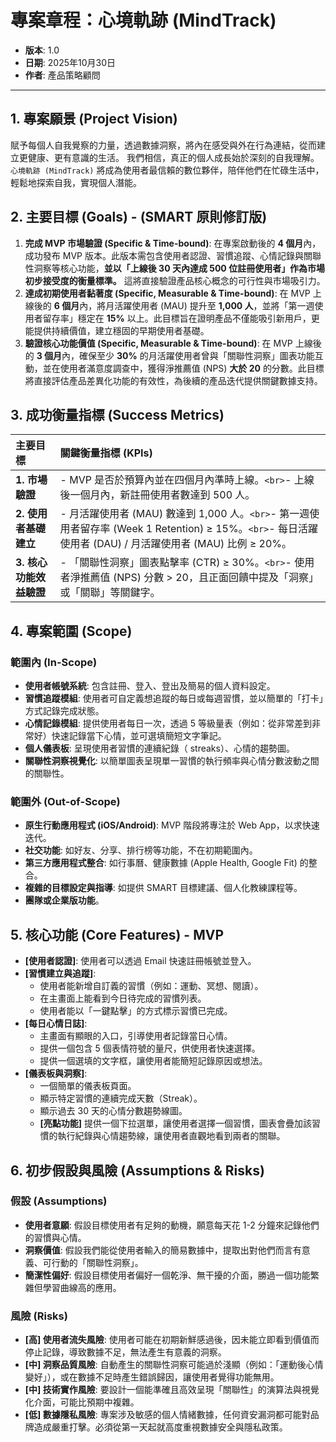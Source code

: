 # 專案章程：心境軌跡 (MindTrack)

* **版本**: 1.0
* **日期**: 2025年10月30日
* **作者**: 產品策略顧問

---

## 1. 專案願景 (Project Vision)

賦予每個人自我覺察的力量，透過數據洞察，將內在感受與外在行為連結，從而建立更健康、更有意識的生活。
我們相信，真正的個人成長始於深刻的自我理解。
`心境軌跡 (MindTrack)` 將成為使用者最信賴的數位夥伴，陪伴他們在忙碌生活中，輕鬆地探索自我，實現個人潛能。

## 2. 主要目標 (Goals) - (SMART 原則修訂版)

1. **完成 MVP 市場驗證 (Specific & Time-bound)**: 在專案啟動後的 **4 個月**內，成功發布 MVP 版本。此版本需包含使用者認證、習慣追蹤、心情記錄與關聯性洞察等核心功能，**並以「上線後 30 天內達成 500 位註冊使用者」作為市場初步接受度的衡量標準。** 這將直接驗證產品核心概念的可行性與市場吸引力。
2. **達成初期使用者黏著度 (Specific, Measurable & Time-bound)**: 在 MVP 上線後的 **6 個月**內，將月活躍使用者 (MAU) 提升至 **1,000 人**，並將「第一週使用者留存率」穩定在 **15%** 以上。此目標旨在證明產品不僅能吸引新用戶，更能提供持續價值，建立穩固的早期使用者基礎。
3. **驗證核心功能價值 (Specific, Measurable & Time-bound)**: 在 MVP 上線後的 **3 個月**內，確保至少 **30%** 的月活躍使用者曾與「關聯性洞察」圖表功能互動，並在使用者滿意度調查中，獲得淨推薦值 (NPS) **大於 20** 的分數。此目標將直接評估產品差異化功能的有效性，為後續的產品迭代提供關鍵數據支持。

## 3. 成功衡量指標 (Success Metrics)

| 主要目標                      | 關鍵衡量指標 (KPIs)                                                                                                                                             |
| :---------------------------- | :-------------------------------------------------------------------------------------------------------------------------------------------------------------- |
| **1. 市場驗證**         | - MVP 是否於預算內並在四個月內準時上線。`<br>`- 上線後一個月內，新註冊使用者數達到 500 人。                                                                   |
| **2. 使用者基礎建立**   | - 月活躍使用者 (MAU) 數達到 1,000 人。`<br>`- 第一週使用者留存率 (Week 1 Retention) ≥ 15%。`<br>`- 每日活躍使用者 (DAU) / 月活躍使用者 (MAU) 比例 ≥ 20%。 |
| **3. 核心功能效益驗證** | - 「關聯性洞察」圖表點擊率 (CTR) ≥ 30%。`<br>`- 使用者淨推薦值 (NPS) 分數 > 20，且正面回饋中提及「洞察」或「關聯」等關鍵字。                                 |

## 4. 專案範圍 (Scope)

### 範圍內 (In-Scope)

* **使用者帳號系統**: 包含註冊、登入、登出及簡易的個人資料設定。
* **習慣追蹤模組**: 使用者可自定義想追蹤的每日或每週習慣，並以簡單的「打卡」方式記錄完成狀態。
* **心情記錄模組**: 提供使用者每日一次，透過 5 等級量表（例如：從非常差到非常好）快速記錄當下心情，並可選填簡短文字筆記。
* **個人儀表板**: 呈現使用者習慣的連續紀錄（ streaks）、心情的趨勢圖。
* **關聯性洞察視覺化**: 以簡單圖表呈現單一習慣的執行頻率與心情分數波動之間的關聯性。

### 範圍外 (Out-of-Scope)

* **原生行動應用程式 (iOS/Android)**: MVP 階段將專注於 Web App，以求快速迭代。
* **社交功能**: 如好友、分享、排行榜等功能，不在初期範圍內。
* **第三方應用程式整合**: 如行事曆、健康數據 (Apple Health, Google Fit) 的整合。
* **複雜的目標設定與指導**: 如提供 SMART 目標建議、個人化教練課程等。
* **團隊或企業版功能**。

## 5. 核心功能 (Core Features) - MVP

* **[使用者認證]**: 使用者可以透過 Email 快速註冊帳號並登入。
* **[習慣建立與追蹤]**:
  * 使用者能新增自訂義的習慣（例如：運動、冥想、閱讀）。
  * 在主畫面上能看到今日待完成的習慣列表。
  * 使用者能以「一鍵點擊」的方式標示習慣已完成。
* **[每日心情日誌]**:
  * 主畫面有顯眼的入口，引導使用者記錄當日心情。
  * 提供一個包含 5 個表情符號的量尺，供使用者快速選擇。
  * 提供一個選填的文字框，讓使用者能簡短記錄原因或想法。
* **[儀表板與洞察]**:
  * 一個簡單的儀表板頁面。
  * 顯示特定習慣的連續完成天數（Streak）。
  * 顯示過去 30 天的心情分數趨勢線圖。
  * **[亮點功能]** 提供一個下拉選單，讓使用者選擇一個習慣，圖表會疊加該習慣的執行紀錄與心情趨勢線，讓使用者直觀地看到兩者的關聯。

## 6. 初步假設與風險 (Assumptions & Risks)

### 假設 (Assumptions)

* **使用者意願**: 假設目標使用者有足夠的動機，願意每天花 1-2 分鐘來記錄他們的習慣與心情。
* **洞察價值**: 假設我們能從使用者輸入的簡易數據中，提取出對他們而言有意義、可行動的「關聯性洞察」。
* **簡潔性偏好**: 假設目標使用者偏好一個乾淨、無干擾的介面，勝過一個功能繁雜但學習曲線高的應用。

### 風險 (Risks)

* **[高] 使用者流失風險**: 使用者可能在初期新鮮感過後，因未能立即看到價值而停止記錄，導致數據不足，無法產生有意義的洞察。
* **[中] 洞察品質風險**: 自動產生的關聯性洞察可能過於淺顯（例如：「運動後心情變好」），或在數據不足時產生錯誤歸因，讓使用者覺得功能無用。
* **[中] 技術實作風險**: 要設計一個能準確且高效呈現「關聯性」的演算法與視覺化介面，可能比預期中複雜。
* **[低] 數據隱私風險**: 專案涉及敏感的個人情緒數據，任何資安漏洞都可能對品牌造成嚴重打擊。必須從第一天起就高度重視數據安全與隱私政策。
